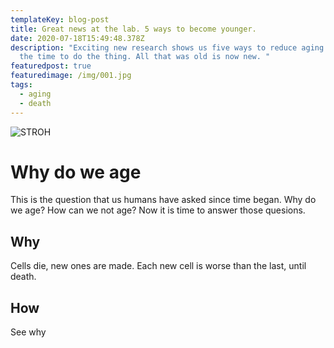 ```yaml
---
templateKey: blog-post
title: Great news at the lab. 5 ways to become younger.
date: 2020-07-18T15:49:48.378Z
description: "Exciting new research shows us five ways to reduce aging. Now is
  the time to do the thing. All that was old is now new. "
featuredpost: true
featuredimage: /img/001.jpg
tags:
  - aging
  - death
---
```

![STROH](/img/001.jpg "STROH")

# Why do we age

This is the question that us humans have asked since time began. Why do we age? How can we not age? Now it is time to answer those quesions.

## Why

Cells die, new ones are made. Each new cell is worse than the last, until death.

## How

See why